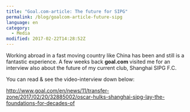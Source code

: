 ```yaml
---
title: "Goal.com-article: The future for SIPG"
permalink: /blog/goalcom-article-future-sipg
language: en
category:
  - Media
modified: 2017-02-22T14:28:52Z
---
```


Working abroad in a fast moving country like China has been and still is a fantastic experience. A few weeks back **goal.com** visited me for an interview also about the future of my current club, Shanghai SIPG F.C.

You can read & see the video-interview down below:

<http://www.goal.com/en/news/11/transfer-zone/2017/02/20/32885002/oscar-hulks-shanghai-sipg-lay-the-foundations-for-decades-of>
